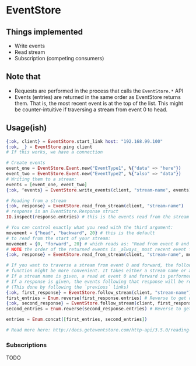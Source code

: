 # EventStore

## Things implemented

- Write events
- Read stream
- Subscription (competing consumers)


## Note that

- Requests are performed in the process that calls the `EventStore.*` API
- Events (entries) are returned in the same order as EventStore returns them.
  That is, the most recent event is at the top of the list. This might be
  counter-intuitive if traversing a stream from event 0 to head.

## Usage(ish)

```elixir
{:ok, client} = EventStore.start_link host: "192.168.99.100"
{:ok, _} = EventStore.ping client
# If this works, we have a connection
```

```elixir
# Create events
event_one = EventStore.Event.new("EventType1", %{"data" => "here"})
event_two = EventStore.Event.new("EventType2", %{"also" => "data"})
# Writing them to a stream:
events = [event_one, event_two]
{:ok, ^events} = EventStore.write_events(client, "stream-name", events)
```

```elixir
# Reading from a stream
{:ok, response} = EventStore.read_from_stream(client, "stream-name")
# response is an EventStore.Response struct
IO.inspect(response.entries) # this is the events read from the stream
```

```elixir
# You can control exactly what you read with the third argument:
movement = {"head", "backward", 20} # this is the default
# to read from the start of your stream:
movement = {0, "forward", 20} # which reads as: "Read from event 0 and forward 20 events"
# NOTE the order of the returned events is _always_ most recent event first
{:ok, response} = EventStore.read_from_stream(client, "stream-name", movement)
```

```elixir
# If you want to traverse a stream from event 0 and forward, the follow_stream
# function might be more convenient. It takes either a stream name or a response struct.
# If a stream name is given, a read at event 0 and forward is performed.
# If a response is given, the events following that response will be read.
# (This done by following the `previous` links)
{:ok, first_response} = EventStore.follow_stream(client, "stream-name")
first_entries = Enum.reverse(first_response.entries) # Reverse to get oldest event at the top
{:ok, second_response} = EventStore.follow_stream(client, first_response)
second_entries = Enum.reverse(second_response.entries) # Reverse to get oldest event at the top

entries = Enum.concat([first_entries, second_entries])

# Read more here: http://docs.geteventstore.com/http-api/3.5.0/reading-streams/
```

### Subscriptions

TODO
